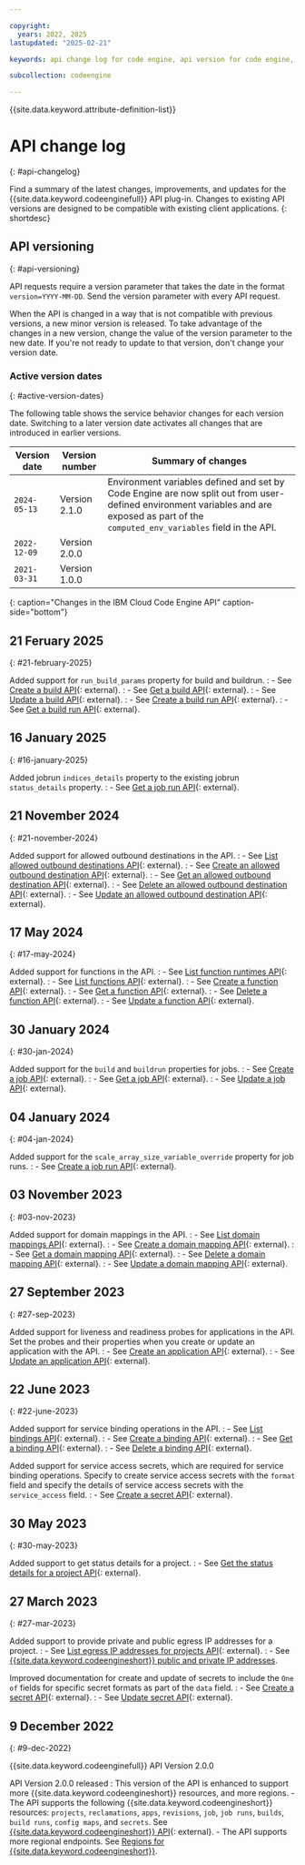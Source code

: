 ```yaml
---

copyright:
  years: 2022, 2025
lastupdated: "2025-02-21"

keywords: api change log for code engine, api version for code engine, change log for api in code engine, api history for code engine, change log, api version history

subcollection: codeengine

---
```


{{site.data.keyword.attribute-definition-list}}

# API change log
{: #api-changelog}

Find a summary of the latest changes, improvements, and updates for the {{site.data.keyword.codeenginefull}} API plug-in. Changes to existing API versions are designed to be compatible with existing client applications. 
{: shortdesc}

## API versioning
{: #api-versioning}

API requests require a version parameter that takes the date in the format `version=YYYY-MM-DD`. Send the version parameter with every API request.

When the API is changed in a way that is not compatible with previous versions, a new minor version is released. To take advantage of the changes in a new version, change the value of the version parameter to the new date. If you're not ready to update to that version, don't change your version date.

### Active version dates
{: #active-version-dates}

The following table shows the service behavior changes for each version date. Switching to a later version date activates all changes that are introduced in earlier versions.

| Version date | Version number | Summary of changes                                                                                                                                                                        |
|---|---|-------------------------------------------------------------------------------------------------------------------------------------------------------------------------------------------|
|`2024-05-13`| Version 2.1.0 | Environment variables defined and set by Code Engine are now split out from user-defined environment variables and are exposed as part of the `computed_env_variables` field in the API.  |
|`2022-12-09`| Version 2.0.0 |                                                                                                                                                                                           |
|`2021-03-31`| Version 1.0.0 |                                                                                                                                                                                           |
{: caption="Changes in the IBM Cloud Code Engine API" caption-side="bottom"} 

## 21 Feruary 2025
{: #21-february-2025}

Added support for `run_build_params` property for build and buildrun.
:   - See [Create a build API](https://cloud.ibm.com/apidocs/codeengine/v2#create-build){: external}.
:   - See [Get a build API](https://cloud.ibm.com/apidocs/codeengine/v2#get-build){: external}.
:   - See [Update a build API](https://cloud.ibm.com/apidocs/codeengine/v2#update-build){: external}.
:   - See [Create a build run API](https://cloud.ibm.com/apidocs/codeengine/v2#create-build-run){: external}.
:   - See [Get a build run API](https://cloud.ibm.com/apidocs/codeengine/v2#get-build-run){: external}.

## 16 January 2025
{: #16-january-2025}

Added jobrun `indices_details` property to the existing jobrun `status_details` property.
:   - See [Get a job run API](https://cloud.ibm.com/apidocs/codeengine/v2#get-job-run){: external}.

## 21 November 2024
{: #21-november-2024}

Added support for allowed outbound destinations in the API.
:   - See [List allowed outbound destinations API](https://cloud.ibm.com/apidocs/codeengine/v2#list-allowed-outbound-destination){: external}.
:   - See [Create an allowed outbound destination API](https://cloud.ibm.com/apidocs/codeengine/v2#create-allowed-outbound-destination){: external}.
:   - See [Get an allowed outbound destination API](https://cloud.ibm.com/apidocs/codeengine/v2#get-allowed-outbound-destination){: external}.
:   - See [Delete an allowed outbound destination API](https://cloud.ibm.com/apidocs/codeengine/v2#delete-allowed-outbound-destination){: external}.
:   - See [Update an allowed outbound destination API](https://cloud.ibm.com/apidocs/codeengine/v2#update-allowed-outbound-destination){: external}.

## 17 May 2024
{: #17-may-2024}

Added support for functions in the API.
:   - See [List function runtimes API](https://cloud.ibm.com/apidocs/codeengine/v2#list-function-runtimes){: external}.
:   - See [List functions API](https://cloud.ibm.com/apidocs/codeengine/v2#list-functions){: external}.
:   - See [Create a function API](https://cloud.ibm.com/apidocs/codeengine/v2#create-function){: external}.
:   - See [Get a function API](https://cloud.ibm.com/apidocs/codeengine/v2#get-function){: external}.
:   - See [Delete a function API](https://cloud.ibm.com/apidocs/codeengine/v2#delete-function){: external}.
:   - See [Update a function API](https://cloud.ibm.com/apidocs/codeengine/v2#update-function){: external}.

## 30 January 2024
{: #30-jan-2024}

Added support for the `build` and `buildrun` properties for jobs.
:   - See [Create a job API](https://cloud.ibm.com/apidocs/codeengine/v2#create-job){: external}.
:   - See [Get a job API](https://cloud.ibm.com/apidocs/codeengine/v2#get-job){: external}.
:   - See [Update a job API](https://cloud.ibm.com/apidocs/codeengine/v2#update-job){: external}.


## 04 January 2024
{: #04-jan-2024}

Added support for the `scale_array_size_variable_override` property for job runs.
:   - See [Create a job run API](https://cloud.ibm.com/apidocs/codeengine/v2#create-job-run){: external}.


## 03 November 2023
{: #03-nov-2023}

Added support for domain mappings in the API. 
:   - See [List domain mappings API](https://cloud.ibm.com/apidocs/codeengine/v2#list-domain-mappings){: external}.
:   - See [Create a domain mapping API](https://cloud.ibm.com/apidocs/codeengine/v2#create-domain-mapping){: external}.
:   - See [Get a domain mapping API](https://cloud.ibm.com/apidocs/codeengine/v2#get-domain-mapping){: external}.
:   - See [Delete a domain mapping API](https://cloud.ibm.com/apidocs/codeengine/v2#delete-domain-mapping){: external}.
:   - See [Update a domain mapping API](https://cloud.ibm.com/apidocs/codeengine/v2#update-domain-mapping){: external}.


## 27 September 2023
{: #27-sep-2023}

Added support for liveness and readiness probes for applications in the API. Set the probes and their properties when you create or update an application with the API.
:   - See [Create an application API](https://cloud.ibm.com/apidocs/codeengine/v2#create-app){: external}.
:   - See [Update an application API](https://cloud.ibm.com/apidocs/codeengine/v2#update-app){: external}.


## 22 June 2023
{: #22-june-2023}

Added support for service binding operations in the API.
:   - See [List bindings API](https://cloud.ibm.com/apidocs/codeengine/v2#list-bindings){: external}.
:   - See [Create a binding API](https://cloud.ibm.com/apidocs/codeengine/v2#create-binding){: external}.
:   - See [Get a binding API](https://cloud.ibm.com/apidocs/codeengine/v2#get-binding){: external}.
:   - See [Delete a binding API](https://cloud.ibm.com/apidocs/codeengine/v2#delete-binding){: external}.

Added support for service access secrets, which are required for service binding operations. Specify to create service access secrets with the `format` field and specify the details of service access secrets with the `service_access` field.
:   - See [Create a secret API](https://cloud.ibm.com/apidocs/codeengine/v2#create-secret){: external}.



## 30 May 2023
{: #30-may-2023}

Added support to get status details for a project.
:   - See [Get the status details for a project API](https://cloud.ibm.com/apidocs/codeengine/v2#get-project-status-details){: external}.

## 27 March 2023
{: #27-mar-2023}

Added support to provide private and public egress IP addresses for a project.
:   - See [List egress IP addresses for projects API](https://cloud.ibm.com/apidocs/codeengine/v2#get-project-egress-ips){: external}.
:   - See [{{site.data.keyword.codeengineshort}} public and private IP addresses](/docs/codeengine?topic=codeengine-network-addresses).


Improved documentation for create and update of secrets to include the `One of` fields for specific secret formats as part of the `data` field. 
:   - See [Create a secret API](https://cloud.ibm.com/apidocs/codeengine/v2#create-secret){: external}.
:   - See [Update secret API](https://cloud.ibm.com/apidocs/codeengine/v2#replace-secret){: external}.


## 9 December 2022
{: #9-dec-2022}

{{site.data.keyword.codeenginefull}} API Version 2.0.0  

API Version 2.0.0 released
:   This version of the API is enhanced to support more {{site.data.keyword.codeengineshort}} resources, and more regions.
    - The API supports the following {{site.data.keyword.codeengineshort}} resources: `projects`, `reclamations`, `apps`, `revisions`, `job`, `job runs`, `builds`, `build runs`, `config maps`, and `secrets`. See [{{site.data.keyword.codeengineshort}} API](https://cloud.ibm.com/apidocs/codeengine){: external}.
    - The API supports more regional endpoints. See [Regions for {{site.data.keyword.codeengineshort}}](/docs/codeengine?topic=codeengine-regions).
